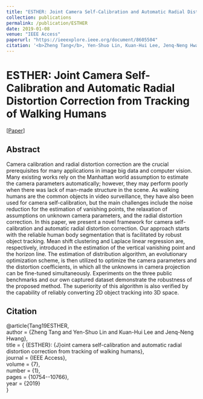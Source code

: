 ```yaml
---
title: "ESTHER: Joint Camera Self-Calibration and Automatic Radial Distortion Correction from Tracking of Walking Humans"
collection: publications
permalink: /publication/ESTHER
date: 2019-01-08
venue: "IEEE Access"
paperurl: "https://ieeexplore.ieee.org/document/8605504"
citation: '<b>Zheng Tang</b>, Yen-Shuo Lin, Kuan-Hui Lee, Jenq-Neng Hwang and Jen-Hui Chuang. "ESTHER: Joint Camera Self-Calibration and Automatic Radial Distortion Correction from Tracking of Walking Humans". <i>IEEE Access</i>. vol. 7, no. 1, pp. 10754-10766. 2019.'
---
```

# ESTHER: Joint Camera Self-Calibration and Automatic Radial Distortion Correction from Tracking of Walking Humans

[<a href="https://ieeexplore.ieee.org/document/8605504">Paper</a>]

## Abstract
Camera calibration and radial distortion correction are the crucial prerequisites for many applications in image big data and computer vision. Many existing works rely on the Manhattan world assumption to estimate the camera parameters automatically; however, they may perform poorly when there was lack of man-made structure in the scene. As walking humans are the common objects in video surveillance, they have also been used for camera self-calibration, but the main challenges include the noise reduction for the estimation of vanishing points, the relaxation of assumptions on unknown camera parameters, and the radial distortion correction. In this paper, we present a novel framework for camera self-calibration and automatic radial distortion correction. Our approach starts with the reliable human body segmentation that is facilitated by robust object tracking. Mean shift clustering and Laplace linear regression are, respectively, introduced in the estimation of the vertical vanishing point and the horizon line. The estimation of distribution algorithm, an evolutionary optimization scheme, is then utilized to optimize the camera parameters and the distortion coefficients, in which all the unknowns in camera projection can be fine-tuned simultaneously. Experiments on the three public benchmarks and our own captured dataset demonstrate the robustness of the proposed method. The superiority of this algorithm is also verified by the capability of reliably converting 2D object tracking into 3D space.


## Citation
@article{Tang19ESTHER,  
author = {Zheng Tang and Yen-Shuo Lin and Kuan-Hui Lee and Jenq-Neng Hwang},  
title = { {ESTHER}: {J}oint camera self-calibration and automatic radial distortion correction from tracking of walking humans},  
journal = {IEEE Access},  
volume = {7},  
number = {1},  
pages = {10754--10766},  
year = {2019}  
}
